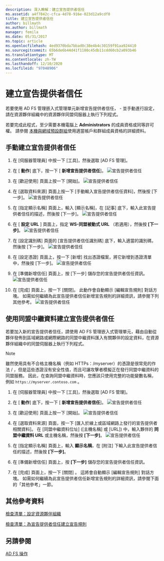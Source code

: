 ```yaml
---
description: 深入瞭解：建立宣告提供者信任
ms.assetid: a4f7842c-cfca-4d78-916e-023d12a9cdf0
title: 建立宣告提供者信任
author: billmath
ms.author: billmath
manager: femila
ms.date: 05/31/2017
ms.topic: article
ms.openlocfilehash: 4ed9370bda7bbad0c38e4b4c30159f91aa924410
ms.sourcegitcommit: 65b6de6b44d41f1180c45db11cdd60cb2a093b46
ms.translationtype: MT
ms.contentlocale: zh-TW
ms.lasthandoff: 12/10/2020
ms.locfileid: "97048906"
---
```

# <a name="create-a-claims-provider-trust"></a>建立宣告提供者信任

若要使用 AD FS 管理嵌入式管理單元新增宣告提供者信任， \- 並手動進行設定，請在資源夥伴組織中的資源夥伴同盟伺服器上執行下列程式。

若要完成此程式，至少需要本機電腦上 **Administrators** 的成員資格或同等許可權。  請參閱 [本機與網域預設群組](https://go.microsoft.com/fwlink/?LinkId=83477)使用適當帳戶和群組成員資格的詳細資料。

## <a name="to-create-a-claims-provider-trust-manually"></a>手動建立宣告提供者信任

1.  在 [伺服器管理員] 中按一下 [工具]，然後選取 [AD FS 管理]。

2.  在 [ **動作**] 底下，按一下 [ **新增宣告提供者信任**]。
![宣告提供者信任](media/Create-a-Claims-Provider-Trust/addclaim1.PNG)

3.  在 [歡迎使用] 頁面上按一下 [開始]。
![宣告提供者信任](media/Create-a-Claims-Provider-Trust/addclaim2.PNG)

4.  在 [選取資料來源] 頁面上按一下 [手動輸入宣告提供者信任資料]，然後按 [下一步]。
![宣告提供者信任](media/Create-a-Claims-Provider-Trust/addclaim3.PNG)

5.  在 [指定顯示名稱] 頁面上，輸入 [顯示名稱]，在 [記事] 底下，輸入此宣告提供者信任的描述，然後按 [下一步]。
![宣告提供者信任](media/Create-a-Claims-Provider-Trust/addclaim4.PNG)

6.  在 [ **設定 URL** ] 頁面上，指定 **WS-同盟被動式 URL** （若適用），然後按 **[下一步]**。
![宣告提供者信任](media/Create-a-Claims-Provider-Trust/addclaim5.PNG)

8. 在 [設定識別碼] 頁面的 [宣告提供者信任識別碼] 底下，輸入適當的識別碼，然後按 [下一步]。
![宣告提供者信任](media/Create-a-Claims-Provider-Trust/addclaim6.PNG)

9. 在 [設定憑證] 頁面上，按一下 [新增] 找出憑證檔案，將它新增到憑證清單中，然後按 [下一步]。
![宣告提供者信任](media/Create-a-Claims-Provider-Trust/addclaim7.PNG)

10. 在 [準備新增信任] 頁面上，按 [下一步] 儲存您的宣告提供者信任資訊。
![宣告提供者信任](media/Create-a-Claims-Provider-Trust/addclaim8.PNG)

11. 在 [完成] 頁面上，按一下 [關閉]。 此動作會自動顯示 [編輯宣告規則] 對話方塊。 如需如何繼續為此宣告提供者信任新增宣告規則的詳細資訊，請參閱下列其他參考。
![宣告提供者信任](media/Create-a-Claims-Provider-Trust/addclaim9.PNG)

## <a name="to-create-a-claims-provider-trust-using-federation-metadata"></a>使用同盟中繼資料建立宣告提供者信任
若要加入新的宣告提供者信任，請使用 AD FS 管理嵌入式管理單元，藉由自動從夥伴發佈到區域網路或網際網路的同盟中繼資料匯入有關夥伴的設定資料，在資源夥伴組織中的同盟伺服器上執行下列程式。

>[!NOTE]
>雖然使用具有不合格主機名稱（例如 HTTPs：/myserver）的憑證是很常見的作法 \/ ，但是這些憑證沒有安全性值，而且可讓攻擊者模擬正在發行同盟中繼資料的同盟服務。 因此，在查詢同盟中繼資料時，您應該只使用完整的功能變數名稱，例如 `https://myserver.contoso.com` 。

1.  在 [伺服器管理員] 中按一下 [工具]，然後選取 [AD FS 管理]。

2.  在 [ **動作**] 底下，按一下 [ **新增宣告提供者信任**]。
![宣告提供者信任](media/Create-a-Claims-Provider-Trust/addclaim1.PNG)

3.  在 [歡迎使用] 頁面上按一下 [開始]。
![宣告提供者信任](media/Create-a-Claims-Provider-Trust/addclaim2.PNG)

4.  在 [選取資料來源] 頁面，按一下 [匯入於線上或區域網路上發行的宣告提供者相關資料]。 在 [同盟中繼資料位址] ([主機名稱] 或 [URL]) 中，輸入夥伴的 **同盟中繼資料 URL** 或主機名稱，然後按 **[下一步]**。
![宣告提供者信任](media/Create-a-Claims-Provider-Trust/addclaim10.PNG)

5.  在 [指定顯示名稱] 頁面上，輸入 **顯示名稱**，在 [附注] 下輸入此宣告提供者信任的描述，然後按 **[下一步]**。

6.  在 [準備新增信任] 頁面上，按 **[下一步]** 儲存您的宣告提供者信任資訊。

7.  在 [完成]  頁面上，按一下 [關閉] 。 這將會自動顯示 [編輯宣告規則] 對話方塊。 如需如何繼續為此宣告提供者信任新增宣告規則的詳細資訊，請參閱下面的「其他參考」一節。




## <a name="additional-references"></a>其他參考資料
[檢查清單：設定資源夥伴組織](../../ad-fs/deployment/Checklist--Configuring-the-Resource-Partner-Organization.md)

[檢查清單：為宣告提供者信任建立宣告規則](../../ad-fs/deployment/Checklist--Creating-Claim-Rules-for-a-Claims-Provider-Trust.md)

## <a name="see-also"></a>另請參閱
[AD FS 操作](../ad-fs-operations.md)

